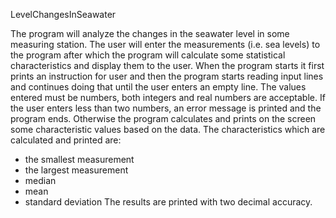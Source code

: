 LevelChangesInSeawater

The program will analyze the changes in the seawater level in some measuring
station. The user will enter the measurements (i.e. sea levels) to the program
after which the program will calculate some statistical characteristics and
display them to the user. When the program starts it first prints an instruction
for user and then the program starts reading input lines and continues doing
that until the user enters an empty line. The values entered must be numbers,
both integers and real numbers are acceptable. If the user enters less than two
numbers, an error message is printed and the program ends. Otherwise the
program calculates and prints on the screen some characteristic values based on
the data. The characteristics which are calculated and printed are:
- the smallest measurement
- the largest measurement
- median
- mean
- standard deviation
The results are printed with two decimal accuracy.
